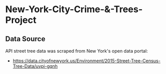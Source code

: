 # New-York-City-Crime-&-Trees-Project

## Data Source
API street tree data was scraped from New York's open data portal: 
* https://data.cityofnewyork.us/Environment/2015-Street-Tree-Census-Tree-Data/uvpi-gqnh

